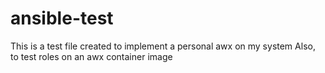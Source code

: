 # ansible-test

This is a test file created to implement a personal awx on my system
Also, to test roles on an awx container image
